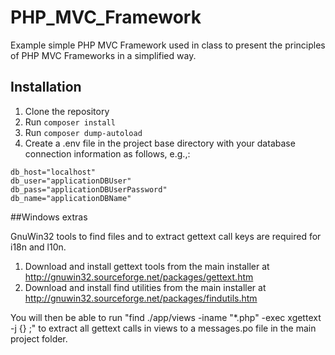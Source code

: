 # PHP_MVC_Framework

Example simple PHP MVC Framework used in class to present the principles of PHP MVC Frameworks in a simplified way.

## Installation

1. Clone the repository
2. Run `composer install`
3. Run `composer dump-autoload`
4. Create a .env file in the project base directory with your database connection information as follows, e.g.,:
```
db_host="localhost"
db_user="applicationDBUser"
db_pass="applicationDBUserPassword"
db_name="applicationDBName"
```

##Windows extras

GnuWin32 tools to find files and to extract gettext call keys are required for i18n and l10n.

1. Download and install gettext tools from the main installer at http://gnuwin32.sourceforge.net/packages/gettext.htm
2. Download and install find utilities from the main installer at http://gnuwin32.sourceforge.net/packages/findutils.htm

You will then be able to run "find ./app/views -iname "*.php" -exec xgettext -j {} ;" to extract all gettext calls in views to a messages.po file in the main project folder.
